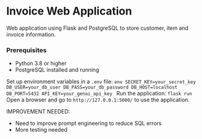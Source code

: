 # Invoice Web Application

Web application using Flask and PostgreSQL to store customer, item and invoice information. 

### Prerequisites

- Python 3.8 or higher
- PostgreSQL installed and running

Set up environment variables in a `.env` file:
    ```env
    SECRET_KEY=your_secret_key
    DB_USER=your_db_user
    DB_PASS=your_db_password
    DB_HOST=localhost
    DB_PORT=5432
    API_KEY=your_genai_api_key
    ```
Run the application:
    ```
    flask run
    ```
Open a browser and go to `http://127.0.0.1:5000/` to use the application.

IMPROVEMENT NEEDED: 
- Need to improve prompt engineering to reduce SQL errors
- More testing needed
